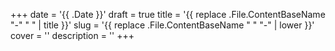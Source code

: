 +++
date = '{{ .Date }}'
draft = true
title = '{{ replace .File.ContentBaseName "-" " " | title }}'
slug = '{{ replace .File.ContentBaseName " " "-" | lower }}'
cover = ''
description = ''
+++
